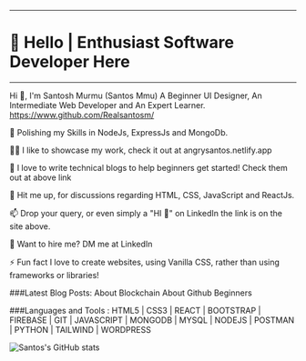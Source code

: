 ---------------------------------------------------
# 👋 Hello | Enthusiast Software Developer Here
---------------------------------------------------
Hi 👋, I'm Santosh Murmu (Santos Mmu)
A Beginner UI Designer, An Intermediate Web Developer and An Expert Learner.
https://www.github.com/Realsantosm/

🌱 Polishing my Skills in NodeJs, ExpressJs and MongoDb.

👨‍💻 I like to showcase my work, check it out at angrysantos.netlify.app

📝 I love to write technical blogs to help beginners get started! Check them out at above link

💬 Hit me up, for discussions regarding HTML, CSS, JavaScript and ReactJs.

📫 Drop your query, or even simply a "HI 👋" on LinkedIn the link is on the site above.

📄 Want to hire me? DM me at LinkedIn

⚡ Fun fact I love to create websites, using Vanilla CSS, rather than using frameworks or libraries!

###Latest Blog Posts:
About Blockchain
About Github Beginners

###Languages and Tools :
HTML5 | CSS3 | REACT | BOOTSTRAP | FIREBASE | GIT |
JAVASCRIPT | MONGODB | MYSQL | NODEJS | POSTMAN | 
      PYTHON | TAILWIND | WORDPRESS
      
      
![Santos's GitHub stats](https://github-readme-stats.vercel.app/api?username=Realsantosm&show_icons=true&theme=radical)


